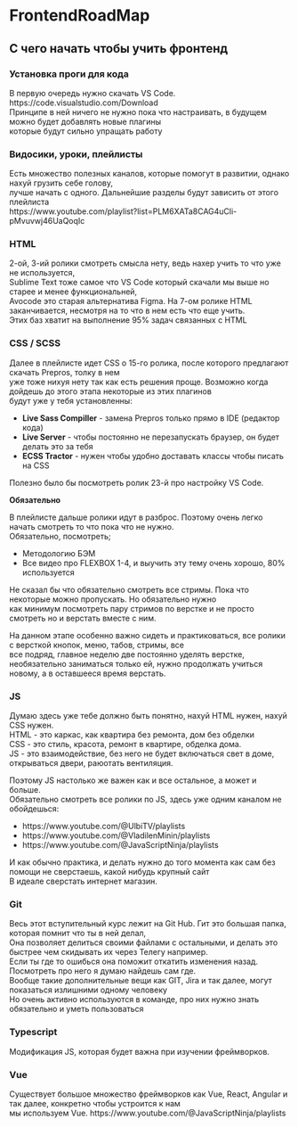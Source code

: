 # FrontendRoadMap

<h2>С чего начать чтобы учить фронтенд</h2>

<h3>Установка проги для кода</h3>
<p>
    В первую очередь нужно скачать VS Code.<br>
    <a>https://code.visualstudio.com/Download</a><br>
    Принципе в ней ничего не нужно пока что настраивать, в будущем можно будет добавлять новые плагины <br>
    которые будут сильно упращать работу
</p>

<h3>Видосики, уроки, плейлисты</h3>

<p>
    Есть множество полезных каналов, которые помогут в развитии, однако нахуй грузить себе голову,<br>
    лучше начать с одного. Дальнейшие разделы будут зависить от этого плейлиста<br>
    <a>https://www.youtube.com/playlist?list=PLM6XATa8CAG4uCli-pMvuvwj46UaQoqIc</a>
</p>

<h3>HTML</h3>

<p>
    2-ой, 3-ий ролики смотреть смысла нету, ведь нахер учить то что уже не используется, <br>
    Sublime Text тоже самое что VS Code который скачали мы выше но старее и менее функциональней,<br>
    Avocode это старая альтернатива Figma.
    На 7-ом ролике HTML заканчивается, несмотря на то что в нем есть что еще учить.<br>
    Этих баз хватит на выполнение 95% задач связанных с HTML
</p>


<h3>CSS / SCSS</h3>

Далее в плейлисте идет CSS о 15-го ролика, после которого предлагают скачать Prepros, толку в нем <br>
уже тоже нихуя нету так как есть решения проще. Возможно когда дойдешь до этого этапа некоторые из этих плагинов <br>
будут уже у тебя установленны:
<ul>
    <li><strong>Live Sass Compiller</strong> - замена Prepros только прямо в IDE (редактор кода)</li>
    <li><strong>Live Server</strong> - чтобы постоянно не перезапускать браузер, он будет делать это за тебя</li>
    <li><strong>ECSS Tractor</strong> - нужен чтобы удобно доставать классы чтобы писать на CSS</li>
</ul>
<p>
    Полезно было бы посмотреть ролик 23-й про настройку VS Code.
</p>

<strong>Обязательно</strong>
<p> 
    В плейлисте дальше ролики идут в разброс. Поэтому очень легко начать смотреть то что пока что не нужно. <br>
    Обязательно, посмотреть;<br>
</p>
    <ul>
        <li>Методологию БЭМ<br></li>
        <li>Все видео про FLEXBOX 1-4, и выучить эту тему очень хорошо, 80% используется<br></li> 
    </ul> 
<p>
    Не сказал бы что обязательно смотреть все стримы. Пока что некоторые можно пропускать. Но обязательно нужно <br>
    как минимум посмотреть пару стримов по верстке и не просто смотреть но и верстать вместе с ним.<br>
</p>
<p>
    На данном этапе особенно важно сидеть и практиковаться, все ролики с версткой кнопок, меню, табов, стримы, все<br>
    все подряд, главное неделю две постоянно уделять верстке, необязательно заниматься только ей, нужно продолжать учиться<br>
    новому, а в оставшееся время верстать.
</p>

<h3>JS</h3>
<p> 
    Думаю здесь уже тебе должно быть понятно, нахуй HTML нужен, нахуй CSS нужен.<br>
    HTML - это каркас, как квартира без ремонта, дом без обделки<br>
    CSS - это стиль, красота, ремонт в квартире, обделка дома.<br>
    JS - это взаимодействие, без него не будет включаться свет в доме, открываться двери, раюотать вентиляция.<br>
</p>

<p>
    Поэтому JS настолько же важен как и все остальное, а может и больше. <br>
    Обязательно смотреть все ролики по JS, здесь уже одним каналом не обойдешься:
</p>
<ul>
    <li><a>https://www.youtube.com/@UlbiTV/playlists</a></li>
    <li><a>https://www.youtube.com/@VladilenMinin/playlists</a></li> 
    <li><a>https://www.youtube.com/@JavaScriptNinja/playlists</a></li> 
</ul>

<p>
    И как обычно практика, и делать нужно до того момента как сам без помощи не сверстаешь, какой нибудь крупный сайт<br>
    В идеале сверстать интернет магазин.
</p>

<h3>Git</h3>
<p> 
    Весь этот вступительный курс лежит на Git Hub. Гит это большая папка, которая помнит что ты в ней делал, <br>
    Она позволяет делиться своими файлами с остальными, и делать это быстрее чем скидывать их через Телегу например.<br>
    Если ты где то ошибься она поможит откатить изменения назад. <br>
    Посмотреть про него я думаю найдешь сам где.<br>
    Вообще такие дополнительные вещи как GIT, Jira и так далее, могут показаться излишними одному человеку <br>
    Но очень активно используются в команде, про них нужно знать обязательно и уметь пользоваться
</p>

<h3>Typescript</h3>
<p> 
    Модификация JS, которая будет важна при изучении фреймворков.
</p>

<h3>Vue</h3>
<p> 
    Существует большое множество фреймворков как Vue, React, Angular и так далее, конкретно чтобы устроится к нам <br>
    мы используем Vue. <a>https://www.youtube.com/@JavaScriptNinja/playlists</a>
</p>
